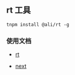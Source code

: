 
## rt 工具
```
tnpm install @ali/rt -g
```


### 使用文档
* [rt](http://web.npm.alibaba-inc.com/package/@ali/rt)

* [next](http://one.alibaba.net/next/docs/button/)